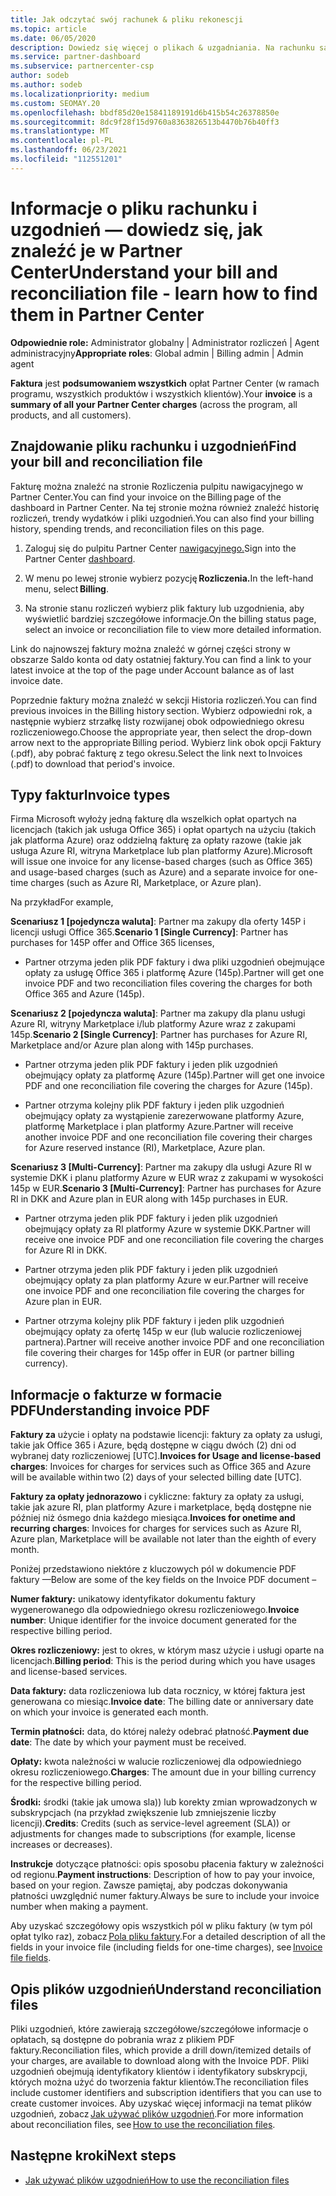 ```yaml
---
title: Jak odczytać swój rachunek & pliku rekonescji
ms.topic: article
ms.date: 06/05/2020
description: Dowiedz się więcej o plikach & uzgadniania. Na rachunku są Partner Center opłaty za program, produkty i klientów w tym miesięcznym okresie.
ms.service: partner-dashboard
ms.subservice: partnercenter-csp
author: sodeb
ms.author: sodeb
ms.localizationpriority: medium
ms.custom: SEOMAY.20
ms.openlocfilehash: bbdf85d20e15841189191d6b415b54c26378850e
ms.sourcegitcommit: 8dc9f28f15d9760a8363826513b4470b76b40ff3
ms.translationtype: MT
ms.contentlocale: pl-PL
ms.lasthandoff: 06/23/2021
ms.locfileid: "112551201"
---
```

# <a name="understand-your-bill-and-reconciliation-file---learn-how-to-find-them-in-partner-center"></a><span data-ttu-id="22c51-104">Informacje o pliku rachunku i uzgodnień — dowiedz się, jak znaleźć je w Partner Center</span><span class="sxs-lookup"><span data-stu-id="22c51-104">Understand your bill and reconciliation file - learn how to find them in Partner Center</span></span>


<span data-ttu-id="22c51-105">**Odpowiednie role:** Administrator globalny | Administrator rozliczeń | Agent administracyjny</span><span class="sxs-lookup"><span data-stu-id="22c51-105">**Appropriate roles**: Global admin | Billing admin | Admin agent</span></span>


<span data-ttu-id="22c51-106">**Faktura** jest **podsumowaniem wszystkich** opłat Partner Center (w ramach programu, wszystkich produktów i wszystkich klientów).</span><span class="sxs-lookup"><span data-stu-id="22c51-106">Your **invoice** is a **summary of all your Partner Center charges** (across the program, all products, and all customers).</span></span> 

## <a name="find-your-bill-and-reconciliation-file"></a><span data-ttu-id="22c51-107">Znajdowanie pliku rachunku i uzgodnień</span><span class="sxs-lookup"><span data-stu-id="22c51-107">Find your bill and reconciliation file</span></span> 

<span data-ttu-id="22c51-108">Fakturę można znaleźć na stronie Rozliczenia pulpitu nawigacyjnego w Partner Center.</span><span class="sxs-lookup"><span data-stu-id="22c51-108">You can find your invoice on the Billing page of the dashboard in Partner Center.</span></span> <span data-ttu-id="22c51-109">Na tej stronie można również znaleźć historię rozliczeń, trendy wydatków i pliki uzgodnień.</span><span class="sxs-lookup"><span data-stu-id="22c51-109">You can also find your billing history, spending trends, and reconciliation files on this page.</span></span> 

1. <span data-ttu-id="22c51-110">Zaloguj się do pulpitu Partner Center [nawigacyjnego.](https://partner.microsoft.com/dashboard/home)</span><span class="sxs-lookup"><span data-stu-id="22c51-110">Sign into the Partner Center [dashboard](https://partner.microsoft.com/dashboard/home).</span></span> 

2. <span data-ttu-id="22c51-111">W menu po lewej stronie wybierz pozycję **Rozliczenia.**</span><span class="sxs-lookup"><span data-stu-id="22c51-111">In the left-hand menu, select **Billing**.</span></span> 

3. <span data-ttu-id="22c51-112">Na stronie stanu rozliczeń wybierz plik faktury lub uzgodnienia, aby wyświetlić bardziej szczegółowe informacje.</span><span class="sxs-lookup"><span data-stu-id="22c51-112">On the billing status page, select an invoice or reconciliation file to view more detailed information.</span></span> 

<span data-ttu-id="22c51-113">Link do najnowszej faktury można znaleźć w górnej części strony w obszarze Saldo konta od daty ostatniej faktury.</span><span class="sxs-lookup"><span data-stu-id="22c51-113">You can find a link to your latest invoice at the top of the page under Account balance as of last invoice date.</span></span> 

<span data-ttu-id="22c51-114">Poprzednie faktury można znaleźć w sekcji Historia rozliczeń.</span><span class="sxs-lookup"><span data-stu-id="22c51-114">You can find previous invoices in the Billing history section.</span></span> <span data-ttu-id="22c51-115">Wybierz odpowiedni rok, a następnie wybierz strzałkę listy rozwijanej obok odpowiedniego okresu rozliczeniowego.</span><span class="sxs-lookup"><span data-stu-id="22c51-115">Choose the appropriate year, then select the drop-down arrow next to the appropriate Billing period.</span></span> <span data-ttu-id="22c51-116">Wybierz link obok opcji Faktury (.pdf), aby pobrać fakturę z tego okresu.</span><span class="sxs-lookup"><span data-stu-id="22c51-116">Select the link next to Invoices (.pdf) to download that period's invoice.</span></span> 

## <a name="invoice-types"></a><span data-ttu-id="22c51-117">Typy faktur</span><span class="sxs-lookup"><span data-stu-id="22c51-117">Invoice types</span></span>

<span data-ttu-id="22c51-118">Firma Microsoft wyłoży jedną fakturę dla wszelkich opłat opartych na licencjach (takich jak usługa Office 365) i opłat opartych na użyciu (takich jak platforma Azure) oraz oddzielną fakturę za opłaty razowe (takie jak usługa Azure RI, witryna Marketplace lub plan platformy Azure).</span><span class="sxs-lookup"><span data-stu-id="22c51-118">Microsoft will issue one invoice for any license-based charges (such as Office 365) and usage-based charges (such as Azure) and a separate invoice for one-time charges (such as Azure RI, Marketplace, or Azure plan).</span></span>

<span data-ttu-id="22c51-119">Na przykład</span><span class="sxs-lookup"><span data-stu-id="22c51-119">For example,</span></span>  

<span data-ttu-id="22c51-120">**Scenariusz 1 [pojedyncza waluta]**: Partner ma zakupy dla oferty 145P i licencji usługi Office 365.</span><span class="sxs-lookup"><span data-stu-id="22c51-120">**Scenario 1 [Single Currency]**: Partner has purchases for 145P offer and Office 365 licenses,</span></span>  

- <span data-ttu-id="22c51-121">Partner otrzyma jeden plik PDF faktury i dwa pliki uzgodnień obejmujące opłaty za usługę Office 365 i platformę Azure (145p).</span><span class="sxs-lookup"><span data-stu-id="22c51-121">Partner will get one invoice PDF and two reconciliation files covering the charges for both Office 365 and Azure (145p).</span></span>  

<span data-ttu-id="22c51-122">**Scenariusz 2 [pojedyncza waluta]**: Partner ma zakupy dla planu usługi Azure RI, witryny Marketplace i/lub platformy Azure wraz z zakupami 145p.</span><span class="sxs-lookup"><span data-stu-id="22c51-122">**Scenario 2 [Single Currency]**: Partner has purchases for Azure RI, Marketplace and/or Azure plan along with 145p purchases.</span></span>

- <span data-ttu-id="22c51-123">Partner otrzyma jeden plik PDF faktury i jeden plik uzgodnień obejmujący opłaty za platformę Azure (145p).</span><span class="sxs-lookup"><span data-stu-id="22c51-123">Partner will get one invoice PDF and one reconciliation file covering the charges for Azure (145p).</span></span> 

- <span data-ttu-id="22c51-124">Partner otrzyma kolejny plik PDF faktury i jeden plik uzgodnień obejmujący opłaty za wystąpienie zarezerwowane platformy Azure, platformę Marketplace i plan platformy Azure.</span><span class="sxs-lookup"><span data-stu-id="22c51-124">Partner will receive another invoice PDF and one reconciliation file covering their charges for Azure reserved instance (RI), Marketplace, Azure plan.</span></span> 

<span data-ttu-id="22c51-125">**Scenariusz 3 [Multi-Currency]**: Partner ma zakupy dla usługi Azure RI w systemie DKK i planu platformy Azure w EUR wraz z zakupami w wysokości 145p w EUR.</span><span class="sxs-lookup"><span data-stu-id="22c51-125">**Scenario 3 [Multi-Currency]**: Partner has purchases for Azure RI in DKK and Azure plan in EUR along with 145p purchases in EUR.</span></span>

- <span data-ttu-id="22c51-126">Partner otrzyma jeden plik PDF faktury i jeden plik uzgodnień obejmujący opłaty za RI platformy Azure w systemie DKK.</span><span class="sxs-lookup"><span data-stu-id="22c51-126">Partner will receive one invoice PDF and one reconciliation file covering the charges for Azure RI in DKK.</span></span> 

- <span data-ttu-id="22c51-127">Partner otrzyma jeden plik PDF faktury i jeden plik uzgodnień obejmujący opłaty za plan platformy Azure w eur.</span><span class="sxs-lookup"><span data-stu-id="22c51-127">Partner will receive one invoice PDF and one reconciliation file covering the charges for Azure plan in EUR.</span></span> 

- <span data-ttu-id="22c51-128">Partner otrzyma kolejny plik PDF faktury i jeden plik uzgodnień obejmujący opłaty za ofertę 145p w eur (lub walucie rozliczeniowej partnera).</span><span class="sxs-lookup"><span data-stu-id="22c51-128">Partner will receive another invoice PDF and one reconciliation file covering their charges for 145p offer in EUR (or partner billing currency).</span></span> 


## <a name="understanding-invoice-pdf"></a><span data-ttu-id="22c51-129">Informacje o fakturze w formacie PDF</span><span class="sxs-lookup"><span data-stu-id="22c51-129">Understanding invoice PDF</span></span> 

<span data-ttu-id="22c51-130">**Faktury za** użycie i opłaty na podstawie licencji: faktury za opłaty za usługi, takie jak Office 365 i Azure, będą dostępne w ciągu dwóch (2) dni od wybranej daty rozliczeniowej [UTC].</span><span class="sxs-lookup"><span data-stu-id="22c51-130">**Invoices for Usage and license-based charges**: Invoices for charges for services such as Office 365 and Azure will be available within two (2) days of your selected billing date [UTC].</span></span>  

<span data-ttu-id="22c51-131">**Faktury za opłaty jednorazowo** i cykliczne: faktury za opłaty za usługi, takie jak azure RI, plan platformy Azure i marketplace, będą dostępne nie później niż ósmego dnia każdego miesiąca.</span><span class="sxs-lookup"><span data-stu-id="22c51-131">**Invoices for onetime and recurring charges**: Invoices for charges for services such as Azure RI, Azure plan, Marketplace will be available not later than the eighth of every month.</span></span>  

<span data-ttu-id="22c51-132">Poniżej przedstawiono niektóre z kluczowych pól w dokumencie PDF faktury —</span><span class="sxs-lookup"><span data-stu-id="22c51-132">Below are some of the key fields on the Invoice PDF document –</span></span>

<span data-ttu-id="22c51-133">**Numer faktury:** unikatowy identyfikator dokumentu faktury wygenerowanego dla odpowiedniego okresu rozliczeniowego.</span><span class="sxs-lookup"><span data-stu-id="22c51-133">**Invoice number**: Unique identifier for the invoice document generated for the respective billing period.</span></span> 

<span data-ttu-id="22c51-134">**Okres rozliczeniowy:** jest to okres, w którym masz użycie i usługi oparte na licencjach.</span><span class="sxs-lookup"><span data-stu-id="22c51-134">**Billing period**: This is the period during which you have usages and license-based services.</span></span> 

<span data-ttu-id="22c51-135">**Data faktury:** data rozliczeniowa lub data rocznicy, w której faktura jest generowana co miesiąc.</span><span class="sxs-lookup"><span data-stu-id="22c51-135">**Invoice date**: The billing date or anniversary date on which your invoice is generated each month.</span></span> 

<span data-ttu-id="22c51-136">**Termin płatności:** data, do której należy odebrać płatność.</span><span class="sxs-lookup"><span data-stu-id="22c51-136">**Payment due date**: The date by which your payment must be received.</span></span> 

<span data-ttu-id="22c51-137">**Opłaty:** kwota należności w walucie rozliczeniowej dla odpowiedniego okresu rozliczeniowego.</span><span class="sxs-lookup"><span data-stu-id="22c51-137">**Charges**: The amount due in your billing currency for the respective billing period.</span></span> 

<span data-ttu-id="22c51-138">**Środki:** środki (takie jak umowa sla)) lub korekty zmian wprowadzonych w subskrypcjach (na przykład zwiększenie lub zmniejszenie liczby licencji).</span><span class="sxs-lookup"><span data-stu-id="22c51-138">**Credits**: Credits (such as service-level agreement (SLA)) or adjustments for changes made to subscriptions (for example, license increases or decreases).</span></span> 

<span data-ttu-id="22c51-139">**Instrukcje** dotyczące płatności: opis sposobu płacenia faktury w zależności od regionu.</span><span class="sxs-lookup"><span data-stu-id="22c51-139">**Payment instructions**: Description of how to pay your invoice, based on your region.</span></span> <span data-ttu-id="22c51-140">Zawsze pamiętaj, aby podczas dokonywania płatności uwzględnić numer faktury.</span><span class="sxs-lookup"><span data-stu-id="22c51-140">Always be sure to include your invoice number when making a payment.</span></span> 

<span data-ttu-id="22c51-141">Aby uzyskać szczegółowy opis wszystkich pól w pliku faktury (w tym pól opłat tylko raz), zobacz [Pola pliku faktury](invoice-file.md).</span><span class="sxs-lookup"><span data-stu-id="22c51-141">For a detailed description of all the fields in your invoice file (including fields for one-time charges), see [Invoice file fields](invoice-file.md).</span></span> 

## <a name="understand-reconciliation-files"></a><span data-ttu-id="22c51-142">Opis plików uzgodnień</span><span class="sxs-lookup"><span data-stu-id="22c51-142">Understand reconciliation files</span></span>

 <span data-ttu-id="22c51-143">Pliki uzgodnień, które zawierają szczegółowe/szczegółowe informacje o opłatach, są dostępne do pobrania wraz z plikiem PDF faktury.</span><span class="sxs-lookup"><span data-stu-id="22c51-143">Reconciliation files, which provide a drill down/itemized details of your charges, are available to download along with the Invoice PDF.</span></span> <span data-ttu-id="22c51-144">Pliki uzgodnień obejmują identyfikatory klientów i identyfikatory subskrypcji, których można użyć do tworzenia faktur klientów.</span><span class="sxs-lookup"><span data-stu-id="22c51-144">The reconciliation files include customer identifiers and subscription identifiers that you can use to create customer invoices.</span></span> <span data-ttu-id="22c51-145">Aby uzyskać więcej informacji na temat plików uzgodnień, zobacz [Jak używać plików uzgodnień](use-the-reconciliation-files.md).</span><span class="sxs-lookup"><span data-stu-id="22c51-145">For more information about reconciliation files, see [How to use the reconciliation files](use-the-reconciliation-files.md).</span></span> 

## <a name="next-steps"></a><span data-ttu-id="22c51-146">Następne kroki</span><span class="sxs-lookup"><span data-stu-id="22c51-146">Next steps</span></span>

- [<span data-ttu-id="22c51-147">Jak używać plików uzgodnień</span><span class="sxs-lookup"><span data-stu-id="22c51-147">How to use the reconciliation files</span></span>](use-the-reconciliation-files.md)